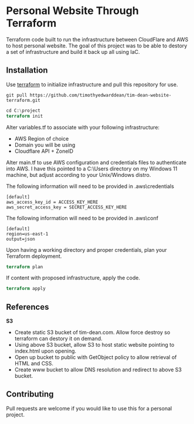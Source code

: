 # Personal Website Through Terraform

Terraform code built to run the infrastructure between CloudFlare and AWS to host personal website. The goal of this project was to be able to destory a set of infrastructure and build it back up all using IaC.

## Installation

Use [terraform](https://developer.hashicorp.com/terraform/downloads) to initialize infrastructure and pull this repository for use.

```git
git pull https://github.com/timothyedwarddean/tim-dean-website-terraform.git
```

```terraform
cd C:\project
terraform init
```

Alter variables.tf to associate with your following infrastructure:

* AWS Region of choice
* Domain you will be using
* Cloudflare API + ZoneID

Alter main.tf to use AWS configuration and credentials files to authenticate into AWS. I have this pointed to a C:\Users directory on my Windows 11 machine, but adjust according to your Unix/Windows distro.

The following information will need to be provided in \.aws\credentials

```text
[default]
aws_access_key_id = ACCESS_KEY_HERE
aws_secret_access_key = SECRET_ACCESS_KEY_HERE
```

The following information will need to be provided in \.aws\conf

```text
[default]
region=us-east-1
output=json
```

Upon having a working directory and proper credentials, plan your Terraform deployment.

```terraform
terraform plan
```

If content with proposed infrastructure, apply the code.

```terraform
terraform apply
```

## References

**S3**

* Create static S3 bucket of tim-dean.com. Allow force destroy so terraform can destory it on demand.
* Using above S3 bucket, allow S3 to host static website pointing to index.html upon opening.
* Open up bucket to public with GetObject policy to allow retrieval of HTML and CSS.
* Create www bucket to allow DNS resolution and redirect to above S3 bucket.


## Contributing

Pull requests are welcome if you would like to use this for a personal project.
